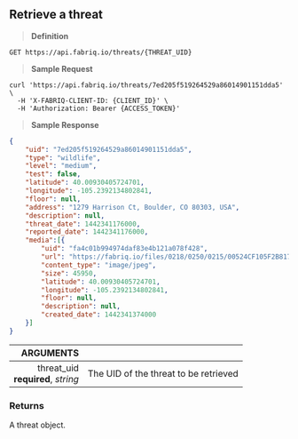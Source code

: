 ## Retrieve a threat

> **Definition**

```text
GET https://api.fabriq.io/threats/{THREAT_UID}
```

> **Sample Request**

```shell
curl 'https://api.fabriq.io/threats/7ed205f519264529a86014901151dda5'  \
  -H 'X-FABRIQ-CLIENT-ID: {CLIENT_ID}' \
  -H 'Authorization: Bearer {ACCESS_TOKEN}'
```

> **Sample Response**

```json
{
    "uid": "7ed205f519264529a86014901151dda5",
    "type": "wildlife",
    "level": "medium",
    "test": false,
    "latitude": 40.00930405724701,
    "longitude": -105.2392134802841,
    "floor": null,
    "address": "1279 Harrison Ct, Boulder, CO 80303, USA",
    "description": null,
    "threat_date": 1442341176000,
    "reported_date": 1442341176000,
    "media":[{
        "uid": "fa4c01b994974daf83e4b121a078f428",
        "url": "https://fabriq.io/files/0218/0250/0215/00524CF105F2B817EEACE7ACE7AFFC17BA26",
        "content_type": "image/jpeg",
        "size": 45950,
        "latitude": 40.00930405724701,
        "longitude": -105.2392134802841,
        "floor": null,
        "description": null,
        "created_date": 1442341374000
    }]
}
```

ARGUMENTS  ||
---------: | -----------
threat_uid <br>**required**, *string*  | The UID of the threat to be retrieved


### Returns
A threat object.
